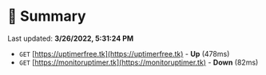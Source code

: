# 📖 Summary
Last updated: **3/26/2022, 5:31:24 PM**

- `GET` [https://uptimerfree.tk](https://uptimerfree.tk) - **Up** (478ms)
- `GET` [https://monitoruptimer.tk](https://monitoruptimer.tk) - **Down** (82ms)

